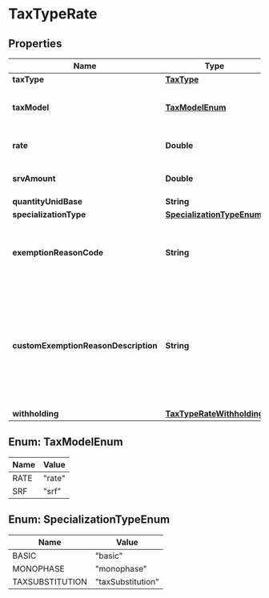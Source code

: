 
# TaxTypeRate

## Properties
Name | Type | Description | Notes
------------ | ------------- | ------------- | -------------
**taxType** | [**TaxType**](TaxType.md) |  | 
**taxModel** | [**TaxModelEnum**](#TaxModelEnum) | Tax can be calculated by rate or by quantity | 
**rate** | **Double** | Specific tax rate ex 3.5 (3.5%) |  [optional]
**srvAmount** | **Double** | Specific tax rate ex 3.5 (3.5%) |  [optional]
**quantityUnidBase** | **String** |  |  [optional]
**specializationType** | [**SpecializationTypeEnum**](#SpecializationTypeEnum) |  |  [optional]
**exemptionReasonCode** | **String** | UUID Reference to an item in the LegalReason store.  |  [optional]
**customExemptionReasonDescription** | **String** | Optional textual reason description, to be used when reason codes are generic (i.e. reason code 999 &#x3D; Other).  |  [optional]
**withholding** | [**TaxTypeRateWithholding**](TaxTypeRateWithholding.md) |  |  [optional]


<a name="TaxModelEnum"></a>
## Enum: TaxModelEnum
Name | Value
---- | -----
RATE | &quot;rate&quot;
SRF | &quot;srf&quot;


<a name="SpecializationTypeEnum"></a>
## Enum: SpecializationTypeEnum
Name | Value
---- | -----
BASIC | &quot;basic&quot;
MONOPHASE | &quot;monophase&quot;
TAXSUBSTITUTION | &quot;taxSubstitution&quot;



